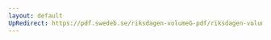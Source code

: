 ```yaml
---
layout: default
UpRedirect: https://pdf.swedeb.se/riksdagen-volumeG-pdf/riksdagen-volumeG-pdf/data/199798/reg_199798/reg_199798_0002.pdf
---
```

